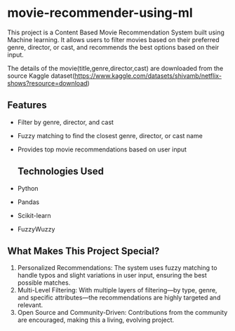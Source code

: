# movie-recommender-using-ml
This project is a Content Based Movie Recommendation System built using Machine learning. It allows users to filter movies based on their preferred genre, director, or cast, and recommends the best options based on their input.

The details of the movie(title,genre,director,cast) are downloaded from the source Kaggle dataset(https://www.kaggle.com/datasets/shivamb/netflix-shows?resource=download)

## Features
- Filter by genre, director, and cast
- Fuzzy matching to find the closest genre, director, or cast name
- Provides top movie recommendations based on user input

  ## Technologies Used
- Python
- Pandas
- Scikit-learn
- FuzzyWuzzy

## What Makes This Project Special?

1. Personalized Recommendations: The system uses fuzzy matching to handle typos and slight variations in user input, ensuring the best possible matches.
2. Multi-Level Filtering: With multiple layers of filtering—by type, genre, and specific attributes—the recommendations are highly targeted and relevant.
3. Open Source and Community-Driven: Contributions from the community are encouraged, making this a living, evolving project.



